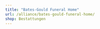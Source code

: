 ```yaml
---
title: "Bates-Gould Funeral Home"
url: /alliance/bates-gould-funeral-home/
shop: Bestattungen
---
```


